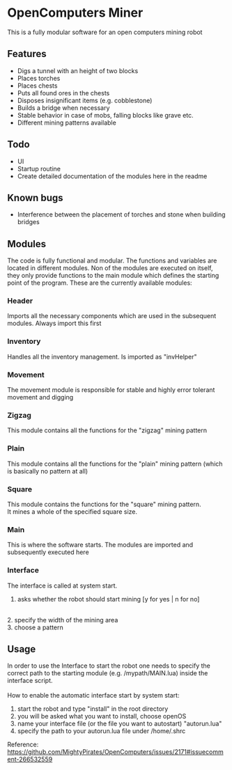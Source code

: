 # OpenComputers Miner

This is a fully modular software for an open computers mining robot

## Features

* Digs a tunnel with an height of two blocks
* Places torches
* Places chests
* Puts all found ores in the chests
* Disposes insignificant items (e.g. cobblestone)
* Builds a bridge when necessary
* Stable behavior in case of mobs, falling blocks like grave etc.
* Different mining patterns available

## Todo

* UI
* Startup routine
* Create detailed documentation of the modules here in the readme

## Known bugs

* Interference between the placement of torches and stone when building bridges

## Modules

The code is fully functional and modular. The functions and variables are located in different modules. Non of the modules are executed on itself, they only provide functions to the main module which defines the starting point of the program. These are the currently available modules:

### Header

Imports all the necessary components which are used in the subsequent modules. Always import this first 

### Inventory

Handles all the inventory management. Is imported as "invHelper"

### Movement

The movement module is responsible for stable and highly error tolerant movement and digging

### Zigzag

This module contains all the functions for the "zigzag" mining pattern

### Plain

This module contains all the functions for the "plain" mining pattern (which is basically no pattern at all)

### Square

This module contains the functions for the "square" mining pattern. 
</br>
It mines a whole of the specified square size.

### Main

This is where the software starts. The modules are imported and subsequently executed here

### Interface
The interface is called at system start.
<br/>
1. asks whether the robot should start mining [y for yes | n for no]
<br/>
2. specify the width of the mining area
<br/>
3. choose a pattern


## Usage
In order to use the Interface to start the robot one needs to specify the correct path to the starting module (e.g. /mypath/MAIN.lua) inside the interface script.
<br/>
<br/>
How to enable the automatic interface start by system start:
<br/>
1. start the robot and type "install" in the root directory<br/>
2. you will be asked what you want to install, choose openOS<br/>
3. name your interface file (or the file you want to autostart) "autorun.lua"<br/>
4. specify the path to your autorun.lua file under /home/.shrc<br/>

Reference:<br/>
https://github.com/MightyPirates/OpenComputers/issues/2171#issuecomment-266532559 <br/>
